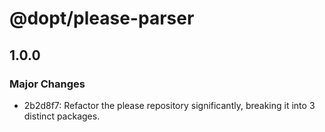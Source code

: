 # @dopt/please-parser

## 1.0.0

### Major Changes

- 2b2d8f7: Refactor the please repository significantly, breaking it into 3 distinct packages.
